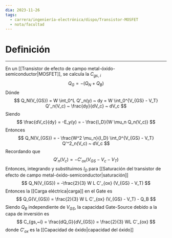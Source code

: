 ```yaml
---
dia: 2023-11-26
tags:
  - carrera/ingeniería-electrónica/dispo/Transistor-MOSFET
  - nota/facultad
---
```

# Definición
---
En un [[Transistor de efecto de campo metal-óxido-semiconductor|MOSFET]], se calcula la $C_{gs,~i}$ $$ Q_G = - (Q_N + Q_B) $$
Dónde $$ Q_N(V_{GS}) = W \int_0^L Q'_n(y) ~ dy = W \int_0^{V_{GS} - V_T} Q'_n(V_c) ~ \frac{dy}{dV_c} ~ dV_c $$
Siendo $$ \frac{dV_c}{dy} = -E_y(y) = - \frac{I_D}{W \mu_n Q_n(V_c)} $$
Entonces $$ Q_N(V_{GS}) = - \frac{W^2 \mu_n}{I_D} \int_0^{V_{GS} - V_T} Q'^2_n(V_c) ~ dV_c $$
Recordando que $$ Q'_n(V_c) = -C'_{ox} (V_{GS} - V_c - V_T) $$
Entonces, integrando y substituimos $I_D$ para [[Saturación del transistor de efecto de campo metal-óxido-semiconductor|saturación]]  $$ Q_N(V_{GS}) = -\frac{2}{3} W L C'_{ox} (V_{GS} - V_T) $$
Entonces la [[Carga eléctrica|carga]] en el Gate es $$ Q_G(V_{GS}) = \frac{2}{3} W L C'_{ox} (V_{GS} - V_T) - Q_B $$
Siendo $Q_B$ independiente de $V_{GS}$, la capacidad Gate-Source debido a la capa de inversión es $$ C_{gs,~i} = \frac{dQ_G}{dV_{GS}} = \frac{2}{3} WL C'_{ox} $$ donde $C'_{ox}$ es la [[Capacidad de óxido|capacidad del óxido]]